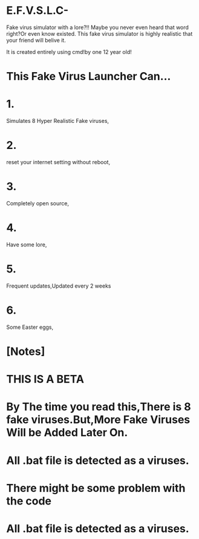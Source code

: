 # E.F.V.S.L.C-
Fake virus simulator with a lore?!! Maybe you never even heard that word right?Or even know existed.
This fake virus simulator is highly realistic that your friend will belive it.

It is created entirely using cmd!by one 12 year old!

 # This Fake Virus Launcher Can...
# 1.
Simulates 8 Hyper Realistic Fake viruses,
# 2.
reset your internet setting without reboot,
# 3.
Completely open source,
# 4.
Have some lore,
# 5.
Frequent updates,Updated every 2 weeks
# 6.
Some Easter eggs,

# [Notes]
# THIS IS A BETA
# By The time you read this,There is 8 fake viruses.But,More Fake Viruses Will be Added Later On.
# All .bat file is detected as a viruses.
# There might be some problem with the code
# All .bat file is detected as a viruses.
